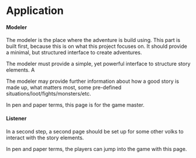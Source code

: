 # Application



#### Modeler

The modeler is the place where the adventure is build using. This part is built first, because this
is on what this project focuses on. It should provide a minimal, but structured interface to create
adventures.

The modeler must provide a simple, yet powerful interface to structure story elements. A

The modeler may provide further information about how a good story is made up, what matters most,
some pre-defined situations/loot/fights/monsters/etc.

In pen and paper terms, this page is for the game master.

#### Listener

In a second step, a second page should be set up for some other volks to interact with the story
elements.

In pen and paper terms, the players can jump into the game with this page.